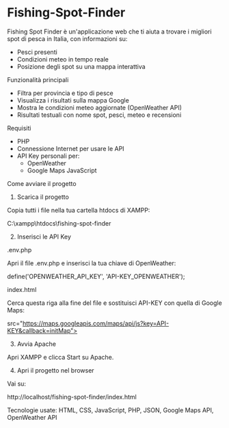 # Fishing-Spot-Finder

Fishing Spot Finder è un'applicazione web che ti aiuta a trovare i migliori spot di pesca in Italia, con informazioni su:
- Pesci presenti
- Condizioni meteo in tempo reale
- Posizione degli spot su una mappa interattiva

Funzionalità principali

- Filtra per provincia e tipo di pesce
- Visualizza i risultati sulla mappa Google
- Mostra le condizioni meteo aggiornate (OpenWeather API)
- Risultati testuali con nome spot, pesci, meteo e recensioni



Requisiti

- PHP
- Connessione Internet per usare le API
- API Key personali per:
  - OpenWeather
  - Google Maps JavaScript


Come avviare il progetto

1) Scarica il progetto

Copia tutti i file nella tua cartella htdocs di XAMPP:


C:\xampp\htdocs\fishing-spot-finder

2) Inserisci le API Key

 .env.php

Apri il file .env.php e inserisci la tua chiave di OpenWeather:

define('OPENWEATHER_API_KEY', 'API-KEY_OPENWEATHER');

index.html

Cerca questa riga alla fine del file e sostituisci API-KEY con quella di Google Maps:


src="https://maps.googleapis.com/maps/api/js?key=API-KEY&callback=initMap"></script>


3) Avvia Apache

Apri XAMPP e clicca Start su Apache.


4) Apri il progetto nel browser

Vai su:

http://localhost/fishing-spot-finder/index.html

Tecnologie usate: HTML, CSS, JavaScript, PHP, JSON, Google Maps API, OpenWeather API

